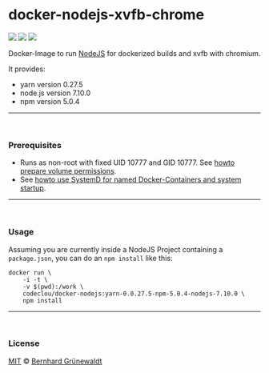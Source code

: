 # docker-nodejs-xvfb-chrome

[![](https://codeclou.github.io/doc/badges/generated/docker-image-size-46.svg)](https://hub.docker.com/r/codeclou/docker-nodejs/tags/) [![](https://codeclou.github.io/doc/badges/generated/docker-from-alpine-3.6.svg)](https://alpinelinux.org/) [![](https://codeclou.github.io/doc/badges/generated/docker-run-as-non-root.svg)](https://docs.docker.com/engine/reference/builder/#/user)

Docker-Image to run [NodeJS](https://nodejs.org/en/) for dockerized builds and xvfb with chromium.

It provides:
 * yarn version 0.27.5
 * node.js version 7.10.0
 * npm version 5.0.4

-----

&nbsp;

### Prerequisites

 * Runs as non-root with fixed UID 10777 and GID 10777. See [howto prepare volume permissions](https://github.com/codeclou/doc/blob/master/docker/README.md).
 * See [howto use SystemD for named Docker-Containers and system startup](https://github.com/codeclou/doc/blob/master/docker/README.md).

-----

&nbsp;

### Usage

Assuming you are currently inside a NodeJS Project containing a `package.json`, you can do an `npm install` like this:

```
docker run \
    -i -t \
    -v $(pwd):/work \
    codeclou/docker-nodejs:yarn-0.0.27.5-npm-5.0.4-nodejs-7.10.0 \
    npm install
```

-----
&nbsp;

### License

[MIT](https://github.com/codeclou/docker-nodejs-xvfb-chrome/blob/master/LICENSE) © [Bernhard Grünewaldt](https://github.com/clouless)
